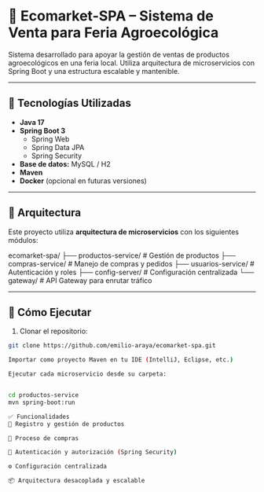 # 🌱 Ecomarket-SPA – Sistema de Venta para Feria Agroecológica

Sistema desarrollado para apoyar la gestión de ventas de productos agroecológicos en una feria local. Utiliza arquitectura de microservicios con Spring Boot y una estructura escalable y mantenible.

---

## 🧩 Tecnologías Utilizadas

- **Java 17**
- **Spring Boot 3**
  - Spring Web
  - Spring Data JPA
  - Spring Security
- **Base de datos:** MySQL / H2
- **Maven**
- **Docker** (opcional en futuras versiones)

---

## 🧱 Arquitectura

Este proyecto utiliza **arquitectura de microservicios** con los siguientes módulos:

ecomarket-spa/
├── productos-service/ # Gestión de productos
├── compras-service/ # Manejo de compras y pedidos
├── usuarios-service/ # Autenticación y roles
├── config-server/ # Configuración centralizada
└── gateway/ # API Gateway para enrutar tráfico



---

## 🚀 Cómo Ejecutar

1. Clonar el repositorio:
```bash
git clone https://github.com/emilio-araya/ecomarket-spa.git

Importar como proyecto Maven en tu IDE (IntelliJ, Eclipse, etc.)

Ejecutar cada microservicio desde su carpeta:


cd productos-service
mvn spring-boot:run

✅ Funcionalidades
🛒 Registro y gestión de productos

🧾 Proceso de compras

🔐 Autenticación y autorización (Spring Security)

⚙️ Configuración centralizada

📦 Arquitectura desacoplada y escalable
